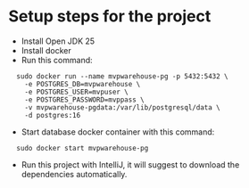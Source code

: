 # Setup steps for the project
- Install Open JDK 25
- Install docker
- Run this command:
```
  sudo docker run --name mvpwarehouse-pg -p 5432:5432 \
    -e POSTGRES_DB=mvpwarehouse \
    -e POSTGRES_USER=mvpuser \
    -e POSTGRES_PASSWORD=mvppass \
    -v mvpwarehouse-pgdata:/var/lib/postgresql/data \
    -d postgres:16
  ```
- Start database docker container with this command:
```
  sudo docker start mvpwarehouse-pg
```
- Run this project with IntelliJ, it will suggest to download the dependencies automatically.
